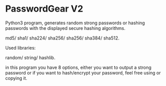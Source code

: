 # PasswordGear V2
Python3 program, generates random strong passwords or hashing passwords with the displayed secure hashing algorithms.

md5/ 
 sha1/ 
 sha224/
 sha256/ 
 sha256/
 sha384/ 
 sha512.
 
Used libraries:

random/
 string/
 hashlib.

in this program you have 8 options, either you want to output a strong password or if you want to hash/encrypt your password,
feel free using or copying it.
